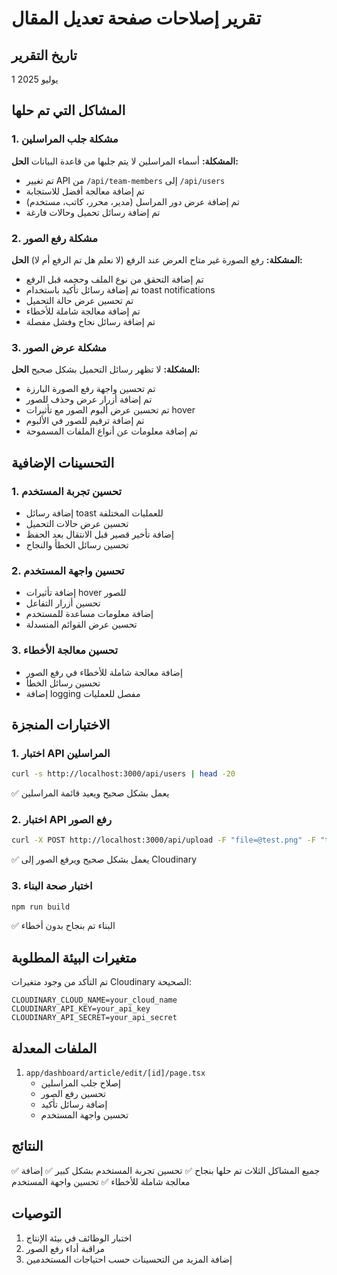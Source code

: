 # تقرير إصلاحات صفحة تعديل المقال

## تاريخ التقرير
1 يوليو 2025

## المشاكل التي تم حلها

### 1. مشكلة جلب المراسلين
**المشكلة:** أسماء المراسلين لا يتم جلبها من قاعدة البيانات
**الحل:**
- تم تغيير API من `/api/team-members` إلى `/api/users`
- تم إضافة معالجة أفضل للاستجابة
- تم إضافة عرض دور المراسل (مدير، محرر، كاتب، مستخدم)
- تم إضافة رسائل تحميل وحالات فارغة

### 2. مشكلة رفع الصور
**المشكلة:** رفع الصورة غير متاح العرض عند الرفع (لا نعلم هل تم الرفع أم لا)
**الحل:**
- تم إضافة التحقق من نوع الملف وحجمه قبل الرفع
- تم إضافة رسائل تأكيد باستخدام toast notifications
- تم تحسين عرض حالة التحميل
- تم إضافة معالجة شاملة للأخطاء
- تم إضافة رسائل نجاح وفشل مفصلة

### 3. مشكلة عرض الصور
**المشكلة:** لا تظهر رسائل التحميل بشكل صحيح
**الحل:**
- تم تحسين واجهة رفع الصورة البارزة
- تم إضافة أزرار عرض وحذف للصور
- تم تحسين عرض ألبوم الصور مع تأثيرات hover
- تم إضافة ترقيم للصور في الألبوم
- تم إضافة معلومات عن أنواع الملفات المسموحة

## التحسينات الإضافية

### 1. تحسين تجربة المستخدم
- إضافة رسائل toast للعمليات المختلفة
- تحسين عرض حالات التحميل
- إضافة تأخير قصير قبل الانتقال بعد الحفظ
- تحسين رسائل الخطأ والنجاح

### 2. تحسين واجهة المستخدم
- إضافة تأثيرات hover للصور
- تحسين أزرار التفاعل
- إضافة معلومات مساعدة للمستخدم
- تحسين عرض القوائم المنسدلة

### 3. تحسين معالجة الأخطاء
- إضافة معالجة شاملة للأخطاء في رفع الصور
- تحسين رسائل الخطأ
- إضافة logging مفصل للعمليات

## الاختبارات المنجزة

### 1. اختبار API المراسلين
```bash
curl -s http://localhost:3000/api/users | head -20
```
✅ يعمل بشكل صحيح ويعيد قائمة المراسلين

### 2. اختبار API رفع الصور
```bash
curl -X POST http://localhost:3000/api/upload -F "file=@test.png" -F "type=test"
```
✅ يعمل بشكل صحيح ويرفع الصور إلى Cloudinary

### 3. اختبار صحة البناء
```bash
npm run build
```
✅ البناء تم بنجاح بدون أخطاء

## متغيرات البيئة المطلوبة

تم التأكد من وجود متغيرات Cloudinary الصحيحة:
```env
CLOUDINARY_CLOUD_NAME=your_cloud_name
CLOUDINARY_API_KEY=your_api_key
CLOUDINARY_API_SECRET=your_api_secret
```

## الملفات المعدلة

1. `app/dashboard/article/edit/[id]/page.tsx`
   - إصلاح جلب المراسلين
   - تحسين رفع الصور
   - إضافة رسائل تأكيد
   - تحسين واجهة المستخدم

## النتائج

✅ جميع المشاكل الثلاث تم حلها بنجاح
✅ تحسين تجربة المستخدم بشكل كبير
✅ إضافة معالجة شاملة للأخطاء
✅ تحسين واجهة المستخدم

## التوصيات

1. اختبار الوظائف في بيئة الإنتاج
2. مراقبة أداء رفع الصور
3. إضافة المزيد من التحسينات حسب احتياجات المستخدمين 